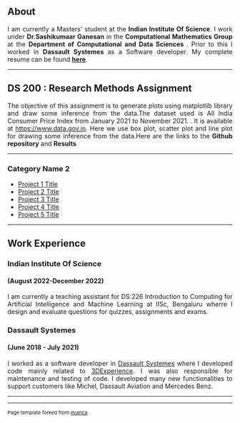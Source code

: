 ## About

 <p align="justify">
  I am currently a Masters' student at the <b>Indian Institute Of Science</b>. I work under <b>Dr.Sashikumaar Ganesan</b> in the <b> Computational Mathematics Group </b> at the <b> Department of Computational and Data Sciences </b>. Prior to this I worked in <b> Dassault Systemes </b> as a Software developer. My complete resume can be found <a href= "pdf/RESUME_mahesh.pdf" target="blank"><b>here</b></a>.
</p>

---

## DS 200 : Research Methods Assignment

<p align="justify">
The objective of this assignment is to generate plots using matplotlib library and draw some inference from the data.The dataset used is All India Consumer Price Index from January 2021 to November 2021. . It is available at <a href="https://visualize.data.gov.in/?inst=a5df75bc-4578-48ad-bc9d-e6eb4b63de0a#" target="blank">https://www.data.gov.in</a>. Here we use box plot, scatter plot and line plot for drawing some inference from the data.Here are the links to the <b>Github repository</b> and <b>Results</b>
</p>


---

### Category Name 2

- [Project 1 Title](http://example.com/)
- [Project 2 Title](http://example.com/)
- [Project 3 Title](http://example.com/)
- [Project 4 Title](http://example.com/)
- [Project 5 Title](http://example.com/)

---

## Work Experience 

### Indian Institute Of Science
####  (August 2022-December 2022)
<p align="justify">
I am currently a teaching assistant for DS:226 Introduction to Computing for Artificial Intelligence and Machine Learning at IISc, Bengaluru wherre I design and evaluate questions for quizzes, assignments and exams. 
</p>

### Dassault Systemes
####  (June 2018 - July 2021)
<p align="justify">
I worked as a software developer in <a href="https://www.3ds.com/" target="blank">Dassault Systemes</a>  where I developed code mainly related to <a href="https://www.3ds.com/cloud?utm_medium=cpc&utm_source=google&utm_campaign=202201_glo_sea_en_op51508_labl_brand_ind_exact&utm_term=3dexperience-exact&utm_content=search&gclid=Cj0KCQjwmouZBhDSARIsALYcoup9Z2tM7-u2sL1M2VDR4vlblvzp9jF0xc3fEIEZb7XJGvuKkq6Jgc8aAs_ZEALw_wcB">3DExperience</a>. I was also responsible for maintenance and testing of code. I developed many new functionalities to support customers like Michel, Dassault Aviation and Mercedes Benz.

</p>
   


---




---
<p style="font-size:11px">Page template forked from <a href="https://github.com/evanca/quick-portfolio">evanca</a></p>
<!-- Remove above link if you don't want to attibute -->
